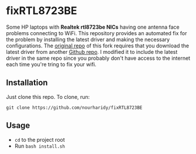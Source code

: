 # fixRTL8723BE
Some HP laptops with **Realtek rtl8723be NICs** having one antenna face problems connecting to WiFi. This repository provides an automated fix for the problem by installing the latest driver and making the necessary configurations.
The [original repo](https://github.com/tarunbatra/fixRTL8723BE) of this fork requires that you download the latest driver from another [Github repo](https://github.com/lwfinger/rtlwifi_new). I modified it to include the latest driver in the same repo since you probably don't have access to the internet each time you're tring to fix your wifi.

## Installation
Just clone this repo. To clone, run:

`git clone https://github.com/nourharidy/fixRTL8723BE`

## Usage
- `cd` to the project root
- Run `bash install.sh`
